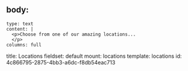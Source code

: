 body:
  -
    type: text
    content: |
      <p>Choose from one of our amazing locations...
      </p>
    columns: full
title: Locations
fieldset: default
mount: locations
template: locations
id: 4c866795-2875-4bb3-a6dc-f8db54eac713
